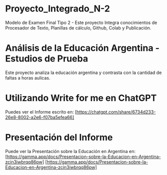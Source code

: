 # Proyecto_Integrado_N-2
Modelo de Examen Final Tipo 2 - Este proyecto Integra conocimientos de Procesador de Texto, Planillas de cálculo, Github, Colab y Publicación.
# Análisis de la Educación Argentina - Estudios de Prueba
Este proyecto analiza la educación argentina y contrasta con la cantidad de faltas a horas aulicas.
# Utilizando Write for me en ChatGPT
Puedes ver el Informe escrito en: [https://chatgpt.com/share/6734d233-26e8-8002-a2e6-f07ba5efea66]
# Presentación del Informe
Puede ver la Presentación sobre la Educación en Argentina en: [https://gamma.app/docs/Presentacion-sobre-la-Educacion-en-Argentina-zcin3iwbrqq86pw]
[https://gamma.app/docs/Presentacion-sobre-la-Educacion-en-Argentina-zcin3iwbrqq86pw]

